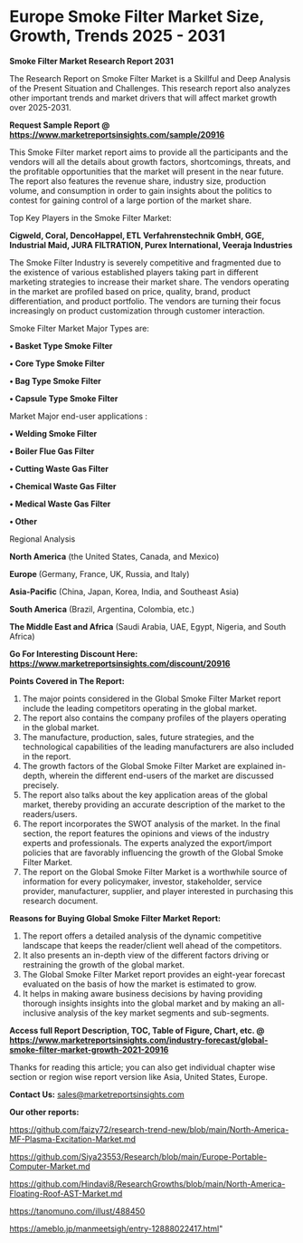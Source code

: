 # Europe Smoke Filter Market Size, Growth, Trends 2025 - 2031

<strong>Smoke Filter Market Research Report 2031</strong>

The Research Report on Smoke Filter Market is a Skillful and Deep Analysis of the Present Situation and Challenges. This research report also analyzes other important trends and market drivers that will affect market growth over 2025-2031.

<strong>Request Sample Report @ <a href=https://www.marketreportsinsights.com/sample/20916>https://www.marketreportsinsights.com/sample/20916</a></strong>

This Smoke Filter market report aims to provide all the participants and the vendors will all the details about growth factors, shortcomings, threats, and the profitable opportunities that the market will present in the near future. The report also features the revenue share, industry size, production volume, and consumption in order to gain insights about the politics to contest for gaining control of a large portion of the market share.

Top Key Players in the Smoke Filter Market:

<strong>Cigweld, Coral, DencoHappel, ETL Verfahrenstechnik GmbH, GGE, Industrial Maid, JURA FILTRATION, Purex International, Veeraja Industries</strong>

The Smoke Filter Industry is severely competitive and fragmented due to the existence of various established players taking part in different marketing strategies to increase their market share. The vendors operating in the market are profiled based on price, quality, brand, product differentiation, and product portfolio. The vendors are turning their focus increasingly on product customization through customer interaction.

Smoke Filter Market Major Types are:

<strong>• Basket Type Smoke Filter

• Core Type Smoke Filter

• Bag Type Smoke Filter

• Capsule Type Smoke Filter</strong>

Market Major end-user applications :

<strong>• Welding Smoke Filter

• Boiler Flue Gas Filter

• Cutting Waste Gas Filter

• Chemical Waste Gas Filter

• Medical Waste Gas Filter

• Other</strong>

Regional Analysis

</u><strong><b>North America</b></strong> (the United States, Canada, and Mexico)

<strong><b>Europe </b></strong>(Germany, France, UK, Russia, and Italy)

<strong><b>Asia-Pacific</b></strong> (China, Japan, Korea, India, and Southeast Asia)

<strong><b>South America</b></strong> (Brazil, Argentina, Colombia, etc.)

<strong><b>The Middle East and Africa</b></strong> (Saudi Arabia, UAE, Egypt, Nigeria, and South Africa)

<strong>Go For Interesting Discount Here: <a href=https://www.marketreportsinsights.com/discount/20916>https://www.marketreportsinsights.com/discount/20916</a></strong>

<strong>Points Covered in The Report:</strong>
<ol>
  <li>The major points considered in the Global Smoke Filter Market report include the leading competitors operating in the global market.</li>
  <li>The report also contains the company profiles of the players operating in the global market.</li>
  <li>The manufacture, production, sales, future strategies, and the technological capabilities of the leading manufacturers are also included in the report.</li>
  <li>The growth factors of the Global Smoke Filter Market are explained in-depth, wherein the different end-users of the market are discussed precisely.</li>
  <li>The report also talks about the key application areas of the global market, thereby providing an accurate description of the market to the readers/users.</li>
  <li>The report incorporates the SWOT analysis of the market. In the final section, the report features the opinions and views of the industry experts and professionals. The experts analyzed the export/import policies that are favorably influencing the growth of the Global Smoke Filter Market.</li>
  <li>The report on the Global Smoke Filter Market is a worthwhile source of information for every policymaker, investor, stakeholder, service provider, manufacturer, supplier, and player interested in purchasing this research document.</li>
</ol>
<strong>Reasons for Buying Global Smoke Filter Market Report:</strong>

<ol>
  <li>The report offers a detailed analysis of the dynamic competitive landscape that keeps the reader/client well ahead of the competitors.</li>
  <li>It also presents an in-depth view of the different factors driving or restraining the growth of the global market.</li>
  <li>The Global Smoke Filter Market report provides an eight-year forecast evaluated on the basis of how the market is estimated to grow.</li>
  <li>It helps in making aware business decisions by having providing thorough insights insights into the global market and by making an all-inclusive analysis of the key market segments and sub-segments.</li>
</ol>
<strong>Access full Report Description, TOC, Table of Figure, Chart, etc. @ <a href=https://www.marketreportsinsights.com/industry-forecast/global-smoke-filter-market-growth-2021-20916>https://www.marketreportsinsights.com/industry-forecast/global-smoke-filter-market-growth-2021-20916</a></strong>


Thanks for reading this article; you can also get individual chapter wise section or region wise report version like Asia, United States, Europe.

<strong>Contact Us:</strong>
sales@marketreportsinsights.com

<strong>Our other reports:</strong>

<a href=https://github.com/faizy72/research-trend-new/blob/main/North-America-MF-Plasma-Excitation-Market.md>https://github.com/faizy72/research-trend-new/blob/main/North-America-MF-Plasma-Excitation-Market.md</a>

<a href=https://github.com/Siya23553/Research/blob/main/Europe-Portable-Computer-Market.md>https://github.com/Siya23553/Research/blob/main/Europe-Portable-Computer-Market.md</a>

<a href=https://github.com/Hindavi8/ResearchGrowths/blob/main/North-America-Floating-Roof-AST-Market.md>https://github.com/Hindavi8/ResearchGrowths/blob/main/North-America-Floating-Roof-AST-Market.md</a>

<a href=https://tanomuno.com/illust/488450>https://tanomuno.com/illust/488450</a>

<a href=https://ameblo.jp/manmeetsigh/entry-12888022417.html>https://ameblo.jp/manmeetsigh/entry-12888022417.html</a>"

